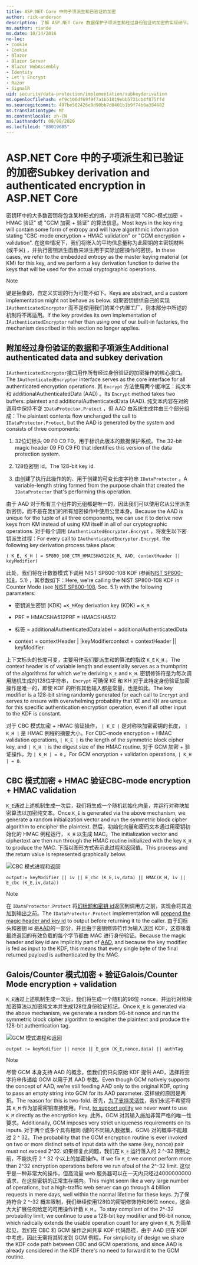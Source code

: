 ```yaml
---
title: ASP.NET Core 中的子项派生和已验证的加密
author: rick-anderson
description: 了解 ASP.NET Core 数据保护子项派生和经过身份验证的加密的实现细节。
ms.author: riande
ms.date: 10/14/2016
no-loc:
- cookie
- Cookie
- Blazor
- Blazor Server
- Blazor WebAssembly
- Identity
- Let's Encrypt
- Razor
- SignalR
uid: security/data-protection/implementation/subkeyderivation
ms.openlocfilehash: ef9c100df69f9f7a1b51819ebb5721cb4f875ffd
ms.sourcegitcommit: 497be502426e9d90bb7d0401b1b9f74b6a384682
ms.translationtype: MT
ms.contentlocale: zh-CN
ms.lasthandoff: 08/08/2020
ms.locfileid: "88019685"
---
```

# <a name="subkey-derivation-and-authenticated-encryption-in-aspnet-core"></a><span data-ttu-id="31faa-103">ASP.NET Core 中的子项派生和已验证的加密</span><span class="sxs-lookup"><span data-stu-id="31faa-103">Subkey derivation and authenticated encryption in ASP.NET Core</span></span>

<a name="data-protection-implementation-subkey-derivation"></a>

<span data-ttu-id="31faa-104">密钥环中的大多数密钥将包含某种形式的熵，并将具有说明 "CBC-模式加密 + HMAC 验证" 或 "GCM 加密 + 验证" 的算法信息。</span><span class="sxs-lookup"><span data-stu-id="31faa-104">Most keys in the key ring will contain some form of entropy and will have algorithmic information stating "CBC-mode encryption + HMAC validation" or "GCM encryption + validation".</span></span> <span data-ttu-id="31faa-105">在这些情况下，我们将嵌入的平均信息量称为此密钥的主密钥材料 (或千米) ，并执行密钥派生函数来派生用于实际加密操作的密钥。</span><span class="sxs-lookup"><span data-stu-id="31faa-105">In these cases, we refer to the embedded entropy as the master keying material (or KM) for this key, and we perform a key derivation function to derive the keys that will be used for the actual cryptographic operations.</span></span>

> [!NOTE]
> <span data-ttu-id="31faa-106">键是抽象的，自定义实现的行为可能不如下。</span><span class="sxs-lookup"><span data-stu-id="31faa-106">Keys are abstract, and a custom implementation might not behave as below.</span></span> <span data-ttu-id="31faa-107">如果密钥提供自己的实现 `IAuthenticatedEncryptor` 而不是使用我们的某个内置工厂，则本部分中所述的机制将不再适用。</span><span class="sxs-lookup"><span data-stu-id="31faa-107">If the key provides its own implementation of `IAuthenticatedEncryptor` rather than using one of our built-in factories, the mechanism described in this section no longer applies.</span></span>

<a name="data-protection-implementation-subkey-derivation-aad"></a>

## <a name="additional-authenticated-data-and-subkey-derivation"></a><span data-ttu-id="31faa-108">附加经过身份验证的数据和子项派生</span><span class="sxs-lookup"><span data-stu-id="31faa-108">Additional authenticated data and subkey derivation</span></span>

<span data-ttu-id="31faa-109">`IAuthenticatedEncryptor`接口用作所有经过身份验证的加密操作的核心接口。</span><span class="sxs-lookup"><span data-stu-id="31faa-109">The `IAuthenticatedEncryptor` interface serves as the core interface for all authenticated encryption operations.</span></span> <span data-ttu-id="31faa-110">其 `Encrypt` 方法使用两个缓冲区：纯文本和 additionalAuthenticatedData (AAD) 。</span><span class="sxs-lookup"><span data-stu-id="31faa-110">Its `Encrypt` method takes two buffers: plaintext and additionalAuthenticatedData (AAD).</span></span> <span data-ttu-id="31faa-111">纯文本内容在对的调用中保持不变 `IDataProtector.Protect` ，但 AAD 由系统生成并由三个部分组成：</span><span class="sxs-lookup"><span data-stu-id="31faa-111">The plaintext contents flow unchanged the call to `IDataProtector.Protect`, but the AAD is generated by the system and consists of three components:</span></span>

1. <span data-ttu-id="31faa-112">32位幻标头 09 F0 C9 F0，用于标识此版本的数据保护系统。</span><span class="sxs-lookup"><span data-stu-id="31faa-112">The 32-bit magic header 09 F0 C9 F0 that identifies this version of the data protection system.</span></span>

2. <span data-ttu-id="31faa-113">128位密钥 id。</span><span class="sxs-lookup"><span data-stu-id="31faa-113">The 128-bit key id.</span></span>

3. <span data-ttu-id="31faa-114">由创建了执行此操作的的、用于创建的可变长度字符串 `IDataProtector` 。</span><span class="sxs-lookup"><span data-stu-id="31faa-114">A variable-length string formed from the purpose chain that created the `IDataProtector` that's performing this operation.</span></span>

<span data-ttu-id="31faa-115">由于 AAD 对于所有三个组件的元组都是唯一的，因此我们可以使用它从公里派生新密钥，而不是在我们的所有加密操作中使用公里本身。</span><span class="sxs-lookup"><span data-stu-id="31faa-115">Because the AAD is unique for the tuple of all three components, we can use it to derive new keys from KM instead of using KM itself in all of our cryptographic operations.</span></span> <span data-ttu-id="31faa-116">对于每个调用 `IAuthenticatedEncryptor.Encrypt` ，将发生以下密钥派生过程：</span><span class="sxs-lookup"><span data-stu-id="31faa-116">For every call to `IAuthenticatedEncryptor.Encrypt`, the following key derivation process takes place:</span></span>

`( K_E, K_H ) = SP800_108_CTR_HMACSHA512(K_M, AAD, contextHeader || keyModifier)`

<span data-ttu-id="31faa-117">此处，我们将在计数器模式下调用 NIST SP800-108 KDF (参阅[NIST SP800-108](https://nvlpubs.nist.gov/nistpubs/Legacy/SP/nistspecialpublication800-108.pdf)，5.1) ，其参数如下：</span><span class="sxs-lookup"><span data-stu-id="31faa-117">Here, we're calling the NIST SP800-108 KDF in Counter Mode (see [NIST SP800-108](https://nvlpubs.nist.gov/nistpubs/Legacy/SP/nistspecialpublication800-108.pdf), Sec. 5.1) with the following parameters:</span></span>

* <span data-ttu-id="31faa-118">密钥派生密钥 (KDK) =`K_M`</span><span class="sxs-lookup"><span data-stu-id="31faa-118">Key derivation key (KDK) = `K_M`</span></span>

* <span data-ttu-id="31faa-119">PRF = HMACSHA512</span><span class="sxs-lookup"><span data-stu-id="31faa-119">PRF = HMACSHA512</span></span>

* <span data-ttu-id="31faa-120">标签 = additionalAuthenticatedData</span><span class="sxs-lookup"><span data-stu-id="31faa-120">label = additionalAuthenticatedData</span></span>

* <span data-ttu-id="31faa-121">context = contextHeader | |keyModifier</span><span class="sxs-lookup"><span data-stu-id="31faa-121">context = contextHeader || keyModifier</span></span>

<span data-ttu-id="31faa-122">上下文标头的长度可变，主要用作我们要派生和的算法的指纹 `K_E` `K_H` 。</span><span class="sxs-lookup"><span data-stu-id="31faa-122">The context header is of variable length and essentially serves as a thumbprint of the algorithms for which we're deriving `K_E` and `K_H`.</span></span> <span data-ttu-id="31faa-123">密钥修饰符是为每次调用随机生成的128位字符串， `Encrypt` 可确保 KE 和 KH 对于此特定身份验证加密操作是唯一的，即使 KDF 的所有其他输入都是常量，也是如此。</span><span class="sxs-lookup"><span data-stu-id="31faa-123">The key modifier is a 128-bit string randomly generated for each call to `Encrypt` and serves to ensure with overwhelming probability that KE and KH are unique for this specific authentication encryption operation, even if all other input to the KDF is constant.</span></span>

<span data-ttu-id="31faa-124">对于 CBC 模式加密 + HMAC 验证操作， `| K_E |` 是对称块加密密钥的长度， `| K_H |` 是 HMAC 例程的摘要大小。</span><span class="sxs-lookup"><span data-stu-id="31faa-124">For CBC-mode encryption + HMAC validation operations, `| K_E |` is the length of the symmetric block cipher key, and `| K_H |` is the digest size of the HMAC routine.</span></span> <span data-ttu-id="31faa-125">对于 GCM 加密 + 验证操作，为 `| K_H | = 0` 。</span><span class="sxs-lookup"><span data-stu-id="31faa-125">For GCM encryption + validation operations, `| K_H | = 0`.</span></span>

## <a name="cbc-mode-encryption--hmac-validation"></a><span data-ttu-id="31faa-126">CBC 模式加密 + HMAC 验证</span><span class="sxs-lookup"><span data-stu-id="31faa-126">CBC-mode encryption + HMAC validation</span></span>

<span data-ttu-id="31faa-127">`K_E`通过上述机制生成一次后，我们将生成一个随机初始化向量，并运行对称块加密算法以加密纯文本。</span><span class="sxs-lookup"><span data-stu-id="31faa-127">Once `K_E` is generated via the above mechanism, we generate a random initialization vector and run the symmetric block cipher algorithm to encipher the plaintext.</span></span> <span data-ttu-id="31faa-128">然后，初始化向量和密码文本通过用密钥初始化的 HMAC 例程运行， `K_H` 以生成 MAC。</span><span class="sxs-lookup"><span data-stu-id="31faa-128">The initialization vector and ciphertext are then run through the HMAC routine initialized with the key `K_H` to produce the MAC.</span></span> <span data-ttu-id="31faa-129">下面以图形方式表示此过程和返回值。</span><span class="sxs-lookup"><span data-stu-id="31faa-129">This process and the return value is represented graphically below.</span></span>

![CBC 模式进程和返回](subkeyderivation/_static/cbcprocess.png)

`output:= keyModifier || iv || E_cbc (K_E,iv,data) || HMAC(K_H, iv || E_cbc (K_E,iv,data))`

> [!NOTE]
> <span data-ttu-id="31faa-131">在 `IDataProtector.Protect` 将[幻标题和密钥 id](xref:security/data-protection/implementation/authenticated-encryption-details)返回到调用方之前，实现会将其追加到输出之前。</span><span class="sxs-lookup"><span data-stu-id="31faa-131">The `IDataProtector.Protect` implementation will [prepend the magic header and key id](xref:security/data-protection/implementation/authenticated-encryption-details) to output before returning it to the caller.</span></span> <span data-ttu-id="31faa-132">由于幻标头和密钥 id 是[AAD](xref:security/data-protection/implementation/subkeyderivation#data-protection-implementation-subkey-derivation-aad)的一部分，并且由于密钥修饰符作为输入送回 KDF，这意味着最终返回的有效负载的每个字节都由 MAC 进行身份验证。</span><span class="sxs-lookup"><span data-stu-id="31faa-132">Because the magic header and key id are implicitly part of [AAD](xref:security/data-protection/implementation/subkeyderivation#data-protection-implementation-subkey-derivation-aad), and because the key modifier is fed as input to the KDF, this means that every single byte of the final returned payload is authenticated by the MAC.</span></span>

## <a name="galoiscounter-mode-encryption--validation"></a><span data-ttu-id="31faa-133">Galois/Counter 模式加密 + 验证</span><span class="sxs-lookup"><span data-stu-id="31faa-133">Galois/Counter Mode encryption + validation</span></span>

<span data-ttu-id="31faa-134">`K_E`通过上述机制生成一次后，我们将生成一个随机的96位 nonce，并运行对称块加密算法以加密纯文本并生成128位身份验证标记。</span><span class="sxs-lookup"><span data-stu-id="31faa-134">Once `K_E` is generated via the above mechanism, we generate a random 96-bit nonce and run the symmetric block cipher algorithm to encipher the plaintext and produce the 128-bit authentication tag.</span></span>

![GCM 模式进程和返回](subkeyderivation/_static/galoisprocess.png)

`output := keyModifier || nonce || E_gcm (K_E,nonce,data) || authTag`

> [!NOTE]
> <span data-ttu-id="31faa-136">尽管 GCM 本身支持 AAD 的概念，但我们仍只向原始 KDF 提供 AAD，选择将空字符串传递给 GCM 以用于其 AAD 参数。</span><span class="sxs-lookup"><span data-stu-id="31faa-136">Even though GCM natively supports the concept of AAD, we're still feeding AAD only to the original KDF, opting to pass an empty string into GCM for its AAD parameter.</span></span> <span data-ttu-id="31faa-137">这样做的原因是两折。</span><span class="sxs-lookup"><span data-stu-id="31faa-137">The reason for this is two-fold.</span></span> <span data-ttu-id="31faa-138">首先，[为了支持灵活性](xref:security/data-protection/implementation/context-headers#data-protection-implementation-context-headers)，我们永远不希望将其 `K_M` 作为加密密钥直接使用。</span><span class="sxs-lookup"><span data-stu-id="31faa-138">First, [to support agility](xref:security/data-protection/implementation/context-headers#data-protection-implementation-context-headers) we never want to use `K_M` directly as the encryption key.</span></span> <span data-ttu-id="31faa-139">此外，GCM 对其输入施加非常严格的唯一性要求。</span><span class="sxs-lookup"><span data-stu-id="31faa-139">Additionally, GCM imposes very strict uniqueness requirements on its inputs.</span></span> <span data-ttu-id="31faa-140">对于两个或多个具有相同 (键的不同输入数据集，GCM) 对的概率不能超过 2 ^ 32。</span><span class="sxs-lookup"><span data-stu-id="31faa-140">The probability that the GCM encryption routine is ever invoked on two or more distinct sets of input data with the same (key, nonce) pair must not exceed 2^32.</span></span> <span data-ttu-id="31faa-141">如果修复此问题，我们在 `K_E` 运行落入的 2 ^-32 限制之前，不能执行 2 ^ 32 个以上的加密操作。</span><span class="sxs-lookup"><span data-stu-id="31faa-141">If we fix `K_E` we cannot perform more than 2^32 encryption operations before we run afoul of the 2^-32 limit.</span></span> <span data-ttu-id="31faa-142">这似乎是一种非常大的操作，但高流量 web 服务器可以在一天内只经过4000000000请求，在这些密钥的正常生存期内。</span><span class="sxs-lookup"><span data-stu-id="31faa-142">This might seem like a very large number of operations, but a high-traffic web server can go through 4 billion requests in mere days, well within the normal lifetime for these keys.</span></span> <span data-ttu-id="31faa-143">为了保持符合 2 ^-32 概率限制，我们继续使用128位的密钥修饰符和96位 nonce，这会大大扩展任何给定的可用操作计数 `K_M` 。</span><span class="sxs-lookup"><span data-stu-id="31faa-143">To stay compliant of the 2^-32 probability limit, we continue to use a 128-bit key modifier and 96-bit nonce, which radically extends the usable operation count for any given `K_M`.</span></span> <span data-ttu-id="31faa-144">为简单起见，我们在 CBC 和 GCM 操作之间共享 KDF 代码路径，由于 AAD 已在 KDF 中考虑，因此无需将其转发到 GCM 例程。</span><span class="sxs-lookup"><span data-stu-id="31faa-144">For simplicity of design we share the KDF code path between CBC and GCM operations, and since AAD is already considered in the KDF there's no need to forward it to the GCM routine.</span></span>
